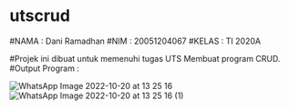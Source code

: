 # utscrud
#NAMA  : Dani Ramadhan
#NIM   : 20051204067
#KELAS : TI 2020A

#Projek ini dibuat untuk memenuhi tugas UTS Membuat program CRUD.
#Output Program :

![WhatsApp Image 2022-10-20 at 13 25 16](https://user-images.githubusercontent.com/100106606/196872332-09cb79f6-2fa4-41bf-807d-6b8518d56c79.jpeg)
![WhatsApp Image 2022-10-20 at 13 25 16 (1)](https://user-images.githubusercontent.com/100106606/196872314-8ffd158a-58ca-400a-8ac7-f72798443df0.jpeg)

